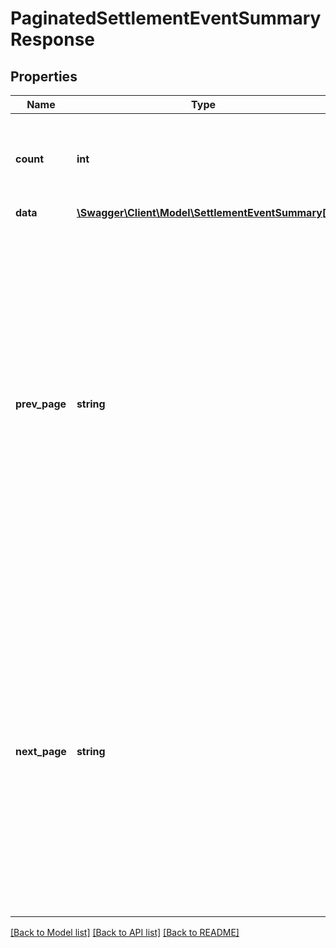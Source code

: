 # PaginatedSettlementEventSummaryResponse

## Properties
Name | Type | Description | Notes
------------ | ------------- | ------------- | -------------
**count** | **int** | The number of settlement summary events returned on the current page. | 
**data** | [**\Swagger\Client\Model\SettlementEventSummary[]**](SettlementEventSummary.md) |  | 
**prev_page** | **string** | URL-encoded parameters that include the date and UUID of the previous results for cursor-based pagination. Empty string if no previous results. Previous results refer to newer results if sorted in descending chronological order, and will refer to older results if sorted in ascending chronological order. | 
**next_page** | **string** | URL-encoded parameters that include the date and UUID of the next results for cursor-based pagination. Empty string if no next results. Next results refer to older results if sorted in descending chronological order, and will refer to newer results if sorted in ascending chronological order. | 

[[Back to Model list]](../../README.md#documentation-for-models) [[Back to API list]](../../README.md#documentation-for-api-endpoints) [[Back to README]](../../README.md)

